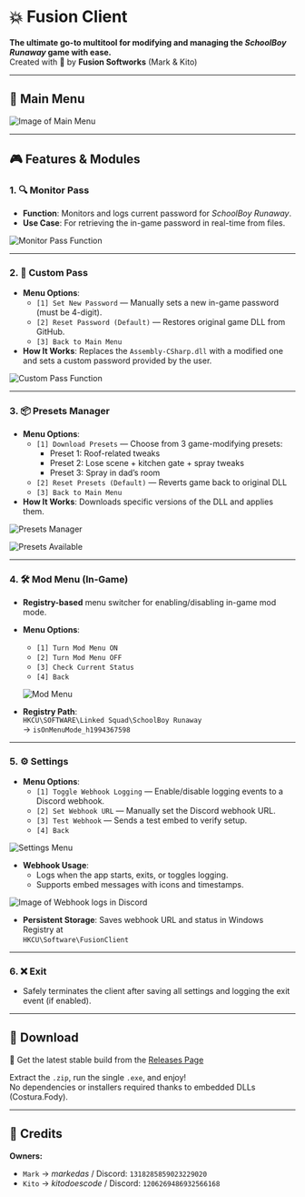 # 💥 Fusion Client

**The ultimate go-to multitool for modifying and managing the _SchoolBoy Runaway_ game with ease.**  
Created with 💙 by **Fusion Softworks** (Mark & Kito)

---

## 📸 Main Menu

![Image of Main Menu](https://github.com/user-attachments/assets/444eac06-bf16-4648-a48a-18aadee65eaf)

---

## 🎮 Features & Modules

### 1. 🔍 **Monitor Pass**
- **Function**: Monitors and logs current password for _SchoolBoy Runaway_.
- **Use Case**: For retrieving the in-game password in real-time from files.
  
![Monitor Pass Function](https://github.com/user-attachments/assets/02676e84-cb7f-4ec7-9b0e-9fa75df77aed)

---

### 2. 🔐 **Custom Pass**
- **Menu Options**:
  - `[1] Set New Password` — Manually sets a new in-game password (must be 4-digit).
  - `[2] Reset Password (Default)` — Restores original game DLL from GitHub.
  - `[3] Back to Main Menu`
- **How It Works**: Replaces the `Assembly-CSharp.dll` with a modified one and sets a custom password provided by the user.

![Custom Pass Function](https://github.com/user-attachments/assets/20121e3f-4c58-4241-8ac0-8dcc33826200)

---

### 3. 📦 **Presets Manager**
- **Menu Options**:
  - `[1] Download Presets` — Choose from 3 game-modifying presets:
    - Preset 1: Roof-related tweaks
    - Preset 2: Lose scene + kitchen gate + spray tweaks
    - Preset 3: Spray in dad’s room
  - `[2] Reset Presets (Default)` — Reverts game back to original DLL
  - `[3] Back to Main Menu`
- **How It Works**: Downloads specific versions of the DLL and applies them.

![Presets Manager](https://github.com/user-attachments/assets/36266e53-bb00-46a9-b049-469c8acbd1eb)

![Presets Available](https://github.com/user-attachments/assets/cc154f99-9ab8-43f2-9af8-5d0b3a61432d)

---

### 4. 🛠️ **Mod Menu (In-Game)**
- **Registry-based** menu switcher for enabling/disabling in-game mod mode.
- **Menu Options**:
  - `[1] Turn Mod Menu ON`
  - `[2] Turn Mod Menu OFF`
  - `[3] Check Current Status`
  - `[4] Back`
  
  ![Mod Menu](https://github.com/user-attachments/assets/975fff87-d3f0-409e-8dfb-853ac7984a35)

- **Registry Path**:  
  `HKCU\SOFTWARE\Linked Squad\SchoolBoy Runaway`  
  → `isOnMenuMode_h1994367598`

---

### 5. ⚙️ **Settings**
- **Menu Options**:
  - `[1] Toggle Webhook Logging` — Enable/disable logging events to a Discord webhook.
  - `[2] Set Webhook URL` — Manually set the Discord webhook URL.
  - `[3] Test Webhook` — Sends a test embed to verify setup.
  - `[4] Back`

![Settings Menu](https://github.com/user-attachments/assets/ac983b2d-a799-4781-8b21-a7bf6ca472eb)

- **Webhook Usage**:
  - Logs when the app starts, exits, or toggles logging.
  - Supports embed messages with icons and timestamps.

![Image of Webhook logs in Discord](https://github.com/user-attachments/assets/28e061f1-0400-4dae-a899-b4ea39c3aa33)

- **Persistent Storage**: Saves webhook URL and status in Windows Registry at  
  `HKCU\Software\FusionClient`

---

### 6. ❌ **Exit**
- Safely terminates the client after saving all settings and logging the exit event (if enabled).

---

## 📆 Download

🔎 Get the latest stable build from the [Releases Page](https://github.com/FusionHolder/FusionClient/releases/latest/download/fusionclient.zip)

Extract the `.zip`, run the single `.exe`, and enjoy!  
No dependencies or installers required thanks to embedded DLLs (Costura.Fody).

---

## 👥 Credits

**Owners:**
- `Mark` → _markedas_ / Discord: `1318285859023229020`
- `Kito` → _kitodoescode_ / Discord: `1206269486932566168`
